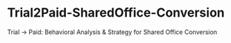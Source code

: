 # Trial2Paid-SharedOffice-Conversion
Trial → Paid: Behavioral Analysis &amp; Strategy for Shared Office Conversion
